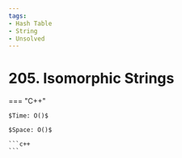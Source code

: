 ```yaml
---
tags:
- Hash Table
- String
- Unsolved
---
```



# 205. Isomorphic Strings

=== "C++"

    $Time: O()$

    $Space: O()$

    ```c++
    ```